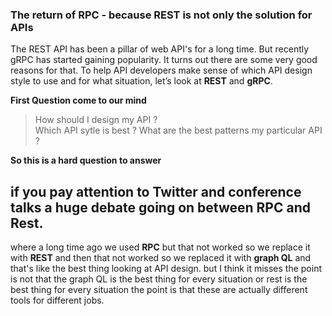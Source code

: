 ### The return of RPC -  because REST is not only the solution for APIs

The REST API has been a pillar of web API's for a long time. But recently gRPC has started gaining popularity. It turns out there are some very good reasons for that. To help API developers make sense of which API design style to use and for what situation, let’s look at **REST** and **gRPC**.

**First Question come to our mind**

> How should I design my API ?  
> Which API sytle is best ? 
> What are the best patterns my particular API ?

**So this is a hard question to answer**

## if you pay attention to Twitter and conference talks a huge debate going on between RPC and Rest.

where a long time ago we used **RPC** but that not worked so we replace it with **REST** and then that not worked so we replaced it with **graph QL** and that's like the best thing  looking at API design. but I think it misses the point is not that the graph QL is the best thing for every situation or rest is the best thing for every situation the point is that these are actually different tools for different jobs.


<!--stackedit_data:
eyJoaXN0b3J5IjpbLTY1NDIxMTYxMCw2NDUxMTk4ODMsLTg1OT
U0NDQxOSw5NjU2Mzc0NzMsLTEzODIxMTUzNDEsMzA4NzMwNTM5
LC0xMzQyMjMyMTgsODE5MTU1MTgwLC0xNjg1OTQ0NTEyLDg0MT
cxODYyMiw2MTQ2MDE1ODgsMTY5NTQ3NTkzMSwtMTY2MjY0OTg3
OCw0NTg4OTQyNzYsLTE4MTYwNTc2OTcsLTUzMjAyMzQzOCwtMz
A5MTIzMDU2LDQ0MzA0NDU2NSwtMjUyNTk3MDE2XX0=
-->